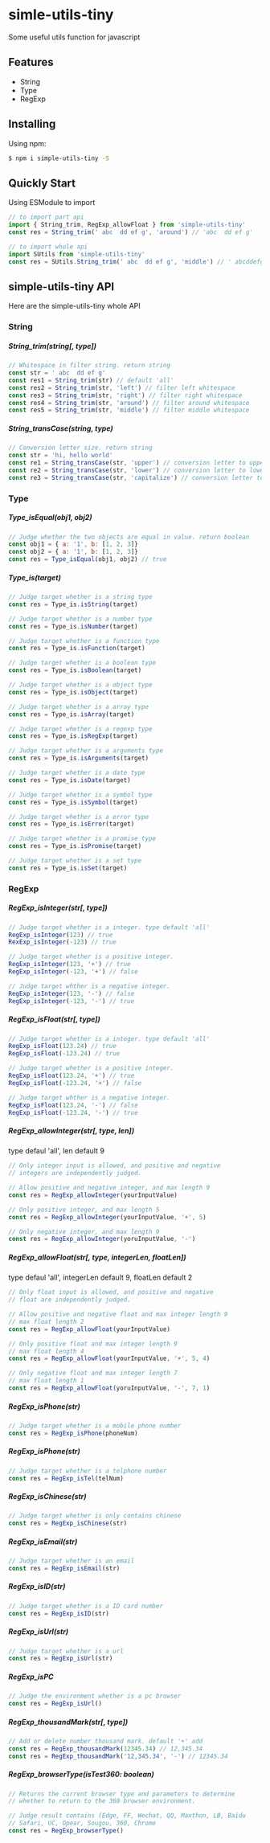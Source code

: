 # simle-utils-tiny

Some useful utils function for javascript

## Features

- String
- Type
- RegExp

## Installing

Using npm:

```bash
$ npm i simple-utils-tiny -S
```

## Quickly Start

Using ESModule to import 

```js
// to import part api
import { String_trim, RegExp_allowFloat } from 'simple-utils-tiny'
const res = String_trim(' abc  dd ef g', 'around') // 'abc  dd ef g'

// to import whole api
import SUtils from 'simple-utils-tiny'
const res = SUtils.String_trim(' abc  dd ef g', 'middle') // ' abcddefg'
```

## simple-utils-tiny API

Here are the simple-utils-tiny whole API

### String

##### String_trim(string[, type])

```js
// Whitespace in filter string. return string
const str = ' abc  dd ef g'
const res1 = String_trim(str) // default 'all'
const res2 = String_trim(str, 'left') // filter left whitespace
const res3 = String_trim(str, 'right') // filter right whitespace
const res4 = String_trim(str, 'around') // filter around whitespace
const res5 = String_trim(str, 'middle') // filter middle whitespace
```

##### String_transCase(string, type)

```js
// Conversion letter size. return string
const str = 'hi, hello world'
const re1 = String_transCase(str, 'upper') // conversion letter to uppercase
const re2 = String_transCase(str, 'lower') // conversion letter to lowercase
const re3 = String_transCase(str, 'capitalize') // conversion letter to capitalize
```

### Type

##### Type_isEqual(obj1, obj2)

```js
// Judge whether the two objects are equal in value. return boolean
const obj1 = { a: '1', b: [1, 2, 3]}
const obj2 = { a: '1', b: [1, 2, 3]}
const res = Type_isEqual(obj1, obj2) // true
```

##### Type_is(target)

```js
// Judge target whether is a string type
const res = Type_is.isString(target)  

// Judge target whether is a number type
const res = Type_is.isNumber(target)

// Judge target whether is a function type
const res = Type_is.isFunction(target)

// Judge target whether is a boolean type
const res = Type_is.isBoolean(target)

// Judge target whether is a object type
const res = Type_is.isObject(target)

// Judge target whether is a array type
const res = Type_is.isArray(target)

// Judge target whether is a regexp type
const res = Type_is.isRegExp(target)

// Judge target whether is a arguments type
const res = Type_is.isArguments(target)

// Judge target whether is a date type
const res = Type_is.isDate(target)

// Judge target whether is a symbol type
const res = Type_is.isSymbol(target)

// Judge target whether is a error type
const res = Type_is.isError(target)

// Judge target whether is a promise type
const res = Type_is.isPromise(target)

// Judge target whether is a set type
const res = Type_is.isSet(target)
```

### RegExp

##### RegExp_isInteger(str[, type])

```js
// Judge target whether is a integer. type default 'all'
RegExp_isInteger(123) // true
RexExp_isInteger(-123) // true

// Judge target whether is a positive integer.
RegExp_isInteger(123, '+') // true
RegExp_isInteger(-123, '+') // false

// Judge target whther is a negative integer.
RegExp_isInteger(123, '-') // false
RegExp_isInteger(-123, '-') // true
```

##### RegExp_isFloat(str[, type])

```js
// Judge target whether is a integer. type default 'all'
RegExp_isFloat(123.24) // true
RegExp_isFloat(-123.24) // true

// Judge target whether is a positive integer.
RegExp_isFloat(123.24, '+') // true
RegExp_isFloat(-123.24, '+') // false

// Judge target whther is a negative integer.
RegExp_isFloat(123.24, '-') // false
RegExp_isFloat(-123.24, '-') // true
```

##### RegExp_allowInteger(str[, type, len])

type defaul 'all', len default 9

```js
// Only integer input is allowed, and positive and negative 
// integers are independently judged.

// Allow positive and negative integer, and max length 9
const res = RegExp_allowInteger(yourInputValue) 

// Only positive integer, and max length 5
const res = RegExp_allowInteger(yourInputValue, '+', 5)

// Only negative integer, and max length 9
const res = RegExp_allowInteger(yoruInputValue, '-')
```

##### RegExp_allowFloat(str[, type, integerLen, floatLen])

type defaul 'all', integerLen default 9, floatLen default 2

```js
// Only float input is allowed, and positive and negative 
// float are independently judged.

// Allow positive and negative float and max integer length 9
// max float length 2
const res = RegExp_allowFloat(yourInputValue) 

// Only positive float and max integer length 9 
// max float length 4
const res = RegExp_allowFloat(yourInputValue, '+', 5, 4)

// Only negative float and max integer length 7 
// max float length 1
const res = RegExp_allowFloat(yoruInputValue, '-', 7, 1)
```


##### RegExp_isPhone(str)

```js
// Judge target whether is a mobile phone number
const res = RegExp_isPhone(phoneNum) 
```

##### RegExp_isPhone(str)

```js
// Judge target whether is a telphone number
const res = RegExp_isTel(telNum) 
```

##### RegExp_isChinese(str)

```js
// Judge target whether is only contains chinese
const res = RegExp_isChinese(str) 
```

##### RegExp_isEmail(str)

```js
// Judge target whether is an email 
const res = RegExp_isEmail(str) 
```

##### RegExp_isID(str)

```js
// Judge target whether is a ID card number 
const res = RegExp_isID(str) 
```

##### RegExp_isUrl(str)

```js
// Judge target whether is a url
const res = RegExp_isUrl(str) 
```

##### RegExp_isPC

```js
// Judge the environment whether is a pc browser
const res = RegExp_isUrl() 
```

##### RegExp_thousandMark(str[, type])

```js
// Add or delete number thousand mark. default '+' add
const res = RegExp_thousandMark(12345.34) // 12,345.34
const res = RegExp_thousandMark('12,345.34', '-') // 12345.34
```

##### RegExp_browserType(isTest360: boolean)

```js
// Returns the current browser type and parameters to determine 
// whether to return to the 360 browser environment. 

// Judge result contains (Edge, FF, Wechat, QQ, Maxthon, LB, Baidu
// Safari, UC, Opear, Sougou, 360, Chrome
const res = RegExp_browserType()
```